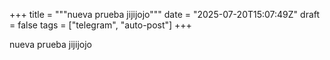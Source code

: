 +++
title = """nueva prueba jijijojo"""
date = "2025-07-20T15:07:49Z"
draft = false
tags = ["telegram", "auto-post"]
+++

nueva prueba jijijojo

